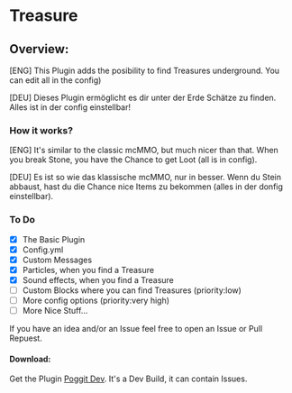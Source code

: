# Treasure
## Overview: 

[ENG] This Plugin adds the posibility to find Treasures underground. 
You can edit all in the config) 

[DEU] Dieses Plugin ermöglicht es dir unter der Erde Schätze zu finden. 
Alles ist in der config einstellbar! 

### How it works? 
[ENG] It's similar to the classic mcMMO, but much nicer than that. 
When you break Stone, you have the Chance to get Loot (all is in config). 

[DEU] Es ist so wie das klassische mcMMO, nur in besser. 
Wenn du Stein abbaust, hast du die Chance nice Items zu bekommen (alles in der donfig einstellbar). 

### To Do 
- [x] The Basic Plugin 
- [X] Config.yml 
- [X] Custom Messages 
- [X] Particles, when you find a Treasure 
- [X] Sound effects, when you find a Treasure
- [ ] Custom Blocks where you can find Treasures (priority:low) 
- [ ] More config options (priority:very high)
- [ ] More Nice Stuff...

If you have an idea and/or an Issue feel free to open an Issue or Pull Repuest. 

#### Download: 
Get the Plugin [Poggit Dev](https://poggit.pmmp.io/ci). 
It's a Dev Build, it can contain Issues.
